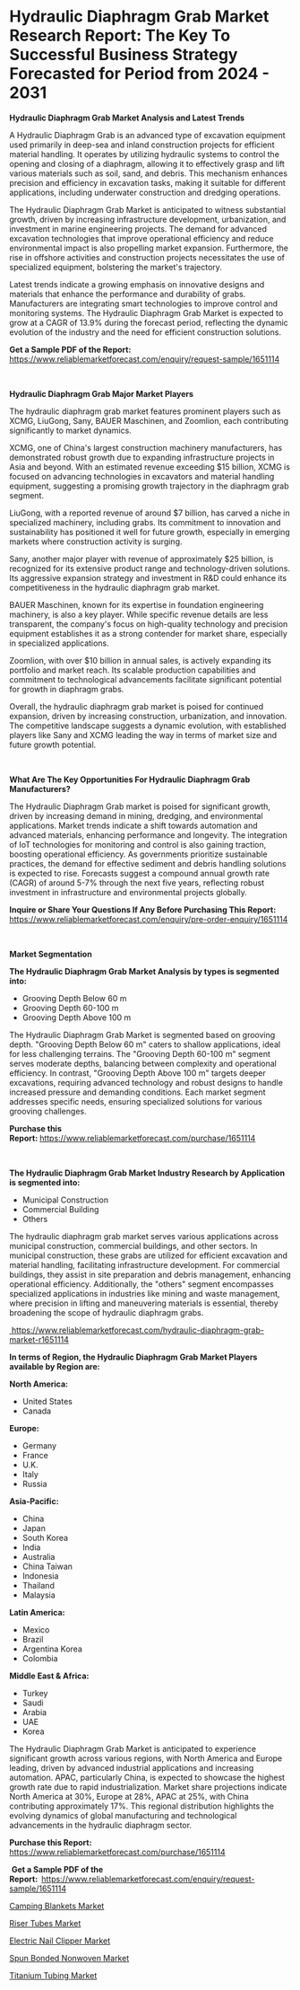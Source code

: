 <p><h1>Hydraulic Diaphragm Grab Market Research Report: The Key To Successful Business Strategy Forecasted for Period from 2024 - 2031</h1></p><p><strong>Hydraulic Diaphragm Grab Market Analysis and Latest Trends</strong></p>
<p><p>A Hydraulic Diaphragm Grab is an advanced type of excavation equipment used primarily in deep-sea and inland construction projects for efficient material handling. It operates by utilizing hydraulic systems to control the opening and closing of a diaphragm, allowing it to effectively grasp and lift various materials such as soil, sand, and debris. This mechanism enhances precision and efficiency in excavation tasks, making it suitable for different applications, including underwater construction and dredging operations.</p><p>The Hydraulic Diaphragm Grab Market is anticipated to witness substantial growth, driven by increasing infrastructure development, urbanization, and investment in marine engineering projects. The demand for advanced excavation technologies that improve operational efficiency and reduce environmental impact is also propelling market expansion. Furthermore, the rise in offshore activities and construction projects necessitates the use of specialized equipment, bolstering the market's trajectory.</p><p>Latest trends indicate a growing emphasis on innovative designs and materials that enhance the performance and durability of grabs. Manufacturers are integrating smart technologies to improve control and monitoring systems. The Hydraulic Diaphragm Grab Market is expected to grow at a CAGR of 13.9% during the forecast period, reflecting the dynamic evolution of the industry and the need for efficient construction solutions.</p></p>
<p><strong>Get a Sample PDF of the Report:&nbsp;</strong> <a href="https://www.reliablemarketforecast.com/enquiry/request-sample/1651114?utm_campaign=1141&utm_medium=2&utm_source=Github&utm_content=ia&utm_term=26092024&utm_id=hydraulic-diaphragm-grab">https://www.reliablemarketforecast.com/enquiry/request-sample/1651114</a></p>
<p>&nbsp;</p>
<p><strong>Hydraulic Diaphragm Grab Major Market Players</strong></p>
<p><p>The hydraulic diaphragm grab market features prominent players such as XCMG, LiuGong, Sany, BAUER Maschinen, and Zoomlion, each contributing significantly to market dynamics. </p><p>XCMG, one of China's largest construction machinery manufacturers, has demonstrated robust growth due to expanding infrastructure projects in Asia and beyond. With an estimated revenue exceeding $15 billion, XCMG is focused on advancing technologies in excavators and material handling equipment, suggesting a promising growth trajectory in the diaphragm grab segment.</p><p>LiuGong, with a reported revenue of around $7 billion, has carved a niche in specialized machinery, including grabs. Its commitment to innovation and sustainability has positioned it well for future growth, especially in emerging markets where construction activity is surging.</p><p>Sany, another major player with revenue of approximately $25 billion, is recognized for its extensive product range and technology-driven solutions. Its aggressive expansion strategy and investment in R&D could enhance its competitiveness in the hydraulic diaphragm grab market.</p><p>BAUER Maschinen, known for its expertise in foundation engineering machinery, is also a key player. While specific revenue details are less transparent, the company's focus on high-quality technology and precision equipment establishes it as a strong contender for market share, especially in specialized applications.</p><p>Zoomlion, with over $10 billion in annual sales, is actively expanding its portfolio and market reach. Its scalable production capabilities and commitment to technological advancements facilitate significant potential for growth in diaphragm grabs.</p><p>Overall, the hydraulic diaphragm grab market is poised for continued expansion, driven by increasing construction, urbanization, and innovation. The competitive landscape suggests a dynamic evolution, with established players like Sany and XCMG leading the way in terms of market size and future growth potential.</p></p>
<p>&nbsp;</p>
<p><strong>What Are The Key Opportunities For Hydraulic Diaphragm Grab Manufacturers?</strong></p>
<p><p>The Hydraulic Diaphragm Grab market is poised for significant growth, driven by increasing demand in mining, dredging, and environmental applications. Market trends indicate a shift towards automation and advanced materials, enhancing performance and longevity. The integration of IoT technologies for monitoring and control is also gaining traction, boosting operational efficiency. As governments prioritize sustainable practices, the demand for effective sediment and debris handling solutions is expected to rise. Forecasts suggest a compound annual growth rate (CAGR) of around 5-7% through the next five years, reflecting robust investment in infrastructure and environmental projects globally.</p></p>
<p><strong>Inquire or Share Your Questions If Any Before Purchasing This Report:</strong> <a href="https://www.reliablemarketforecast.com/enquiry/pre-order-enquiry/1651114?utm_campaign=1141&utm_medium=2&utm_source=Github&utm_content=ia&utm_term=26092024&utm_id=hydraulic-diaphragm-grab">https://www.reliablemarketforecast.com/enquiry/pre-order-enquiry/1651114</a></p>
<p>&nbsp;</p>
<p><strong>Market Segmentation</strong></p>
<p><strong>The Hydraulic Diaphragm Grab Market Analysis by types is segmented into:</strong></p>
<p><ul><li>Grooving Depth Below 60 m</li><li>Grooving Depth 60-100 m</li><li>Grooving Depth Above 100 m</li></ul></p>
<p><p>The Hydraulic Diaphragm Grab Market is segmented based on grooving depth. "Grooving Depth Below 60 m" caters to shallow applications, ideal for less challenging terrains. The "Grooving Depth 60-100 m" segment serves moderate depths, balancing between complexity and operational efficiency. In contrast, "Grooving Depth Above 100 m" targets deeper excavations, requiring advanced technology and robust designs to handle increased pressure and demanding conditions. Each market segment addresses specific needs, ensuring specialized solutions for various grooving challenges.</p></p>
<p><strong>Purchase this Report:&nbsp;</strong><a href="https://www.reliablemarketforecast.com/purchase/1651114?utm_campaign=1141&utm_medium=2&utm_source=Github&utm_content=ia&utm_term=26092024&utm_id=hydraulic-diaphragm-grab">https://www.reliablemarketforecast.com/purchase/1651114</a></p>
<p>&nbsp;</p>
<p><strong>The Hydraulic Diaphragm Grab Market Industry Research by Application is segmented into:</strong></p>
<p><ul><li>Municipal Construction</li><li>Commercial Building</li><li>Others</li></ul></p>
<p><p>The hydraulic diaphragm grab market serves various applications across municipal construction, commercial buildings, and other sectors. In municipal construction, these grabs are utilized for efficient excavation and material handling, facilitating infrastructure development. For commercial buildings, they assist in site preparation and debris management, enhancing operational efficiency. Additionally, the "others" segment encompasses specialized applications in industries like mining and waste management, where precision in lifting and maneuvering materials is essential, thereby broadening the scope of hydraulic diaphragm grabs.</p></p>
<p><a href="https://www.reliablemarketforecast.com/hydraulic-diaphragm-grab-market-r1651114?utm_campaign=1141&utm_medium=2&utm_source=Github&utm_content=ia&utm_term=26092024&utm_id=hydraulic-diaphragm-grab">&nbsp;https://www.reliablemarketforecast.com/hydraulic-diaphragm-grab-market-r1651114</a></p>
<p><strong>In terms of Region, the Hydraulic Diaphragm Grab Market Players available by Region are:</strong></p>
<p>
    <p> <strong> North America: </strong>
        <ul>
            <li>United States</li>
            <li>Canada</li>
        </ul>
        </p> 
    <p> <strong> Europe: </strong>
        <ul>
            <li>Germany</li>
            <li>France</li>
            <li>U.K.</li>
            <li>Italy</li>
            <li>Russia</li>
        </ul>
        </p> 
    <p> <strong> Asia-Pacific: </strong>
        <ul>
            <li>China</li>
            <li>Japan</li>
            <li>South Korea</li>
            <li>India</li>
            <li>Australia</li>
            <li>China Taiwan</li>
            <li>Indonesia</li>
            <li>Thailand</li>
            <li>Malaysia</li>
        </ul>
        </p> 
    <p> <strong> Latin America: </strong>
        <ul>
            <li>Mexico</li>
            <li>Brazil</li>
            <li>Argentina Korea</li>
            <li>Colombia</li>
        </ul>
        </p> 
    <p> <strong> Middle East & Africa: </strong>
        <ul>
            <li>Turkey</li>
            <li>Saudi</li>
            <li>Arabia</li>
            <li>UAE</li>
            <li>Korea</li>
        </ul>
    </p>
    </p>
<p><p>The Hydraulic Diaphragm Grab Market is anticipated to experience significant growth across various regions, with North America and Europe leading, driven by advanced industrial applications and increasing automation. APAC, particularly China, is expected to showcase the highest growth rate due to rapid industrialization. Market share projections indicate North America at 30%, Europe at 28%, APAC at 25%, with China contributing approximately 17%. This regional distribution highlights the evolving dynamics of global manufacturing and technological advancements in the hydraulic diaphragm sector.</p></p>
<p><strong>Purchase this Report: </strong><a href="https://www.reliablemarketforecast.com/purchase/1651114?utm_campaign=1141&utm_medium=2&utm_source=Github&utm_content=ia&utm_term=26092024&utm_id=hydraulic-diaphragm-grab">https://www.reliablemarketforecast.com/purchase/1651114</a></p>
<p>&nbsp;<strong>Get a Sample PDF of the Report:&nbsp;&nbsp;</strong><a href="https://www.reliablemarketforecast.com/enquiry/request-sample/1651114?utm_campaign=1141&utm_medium=2&utm_source=Github&utm_content=ia&utm_term=26092024&utm_id=hydraulic-diaphragm-grab">https://www.reliablemarketforecast.com/enquiry/request-sample/1651114</a></p>
<p><strong></strong></p>
<p><p><a href="https://issuu.com/reportprime-2/docs/camping-blankets-market-size-2030.p_412730d824de30?utm_campaign=1141&utm_medium=2&utm_source=Github&utm_content=ia&utm_term=26092024&utm_id=hydraulic-diaphragm-grab">Camping Blankets Market</a></p><p><a href="https://www.linkedin.com/pulse/future-riser-tubes-market-global-forecast-trends-2024-2031-vjgnf?utm_campaign=1141&utm_medium=2&utm_source=Github&utm_content=ia&utm_term=26092024&utm_id=hydraulic-diaphragm-grab">Riser Tubes Market</a></p><p><a href="https://issuu.com/reportprime-2/docs/electric-nail-clipper-market-size-2_64e76a37098fc1?utm_campaign=1141&utm_medium=2&utm_source=Github&utm_content=ia&utm_term=26092024&utm_id=hydraulic-diaphragm-grab">Electric Nail Clipper Market</a></p><p><a href="https://www.linkedin.com/pulse/insights-spun-bonded-nonwoven-market-size-which-expanding-116-ekexf?utm_campaign=1141&utm_medium=2&utm_source=Github&utm_content=ia&utm_term=26092024&utm_id=hydraulic-diaphragm-grab">Spun Bonded Nonwoven Market</a></p><p><a href="https://www.linkedin.com/pulse/what-current-future-prospects-titanium-tubing-market-bpxhf?utm_campaign=1141&utm_medium=2&utm_source=Github&utm_content=ia&utm_term=26092024&utm_id=hydraulic-diaphragm-grab">Titanium Tubing Market</a></p></p>